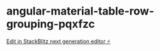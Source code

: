 # angular-material-table-row-grouping-pqxfzc

[Edit in StackBlitz next generation editor ⚡️](https://stackblitz.com/~/github.com/dhwani1094/angular-material-table-row-grouping-pqxfzc)